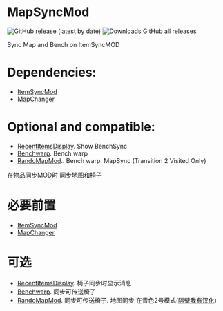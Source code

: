 # MapSyncMod
![GitHub release (latest by date)](https://img.shields.io/github/v/release/wdghzym/HollowKnight.MapSyncMod)
![Downloads GitHub all releases](https://img.shields.io/github/downloads/wdghzym/HollowKnight.MapSyncMod/total)

 Sync Map and Bench on	ItemSyncMOD
 
 # Dependencies:
- [ItemSyncMod](https://github.com/Shadudev/HollowKnight.MultiWorld)
- [MapChanger](https://github.com/syyePhenomenol/MapChanger)
 
# Optional and compatible:
- [RecentItemsDisplay](https://github.com/flibber-hk/HollowKnight.RecentItemsDisplay). Show BenchSync
- [Benchwarp](https://github.com/homothetyhk/HollowKnight.BenchwarpMod). Bench warp
- [RandoMapMod](https://github.com/syyePhenomenol/RandoMapMod).. Bench warp. MapSync (Transition 2 Visited Only)



在物品同步MOD时 同步地图和椅子

# 必要前置
- [ItemSyncMod](https://github.com/Shadudev/HollowKnight.MultiWorld)
- [MapChanger](https://github.com/syyePhenomenol/MapChanger)

# 可选
- [RecentItemsDisplay](https://github.com/flibber-hk/HollowKnight.RecentItemsDisplay). 椅子同步时显示消息
- [Benchwarp](https://github.com/homothetyhk/HollowKnight.BenchwarpMod). 同步可传送椅子
- [RandoMapMod](https://github.com/syyePhenomenol/RandoMapMod). 同步可传送椅子. 地图同步 在青色2号模式([隔壁我有汉化](https://github.com/wdghzym/RandoMapMod/releases))
